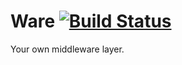 # Ware [![Build Status](https://travis-ci.org/freaking-awesome/ware.svg)](https://travis-ci.org/freaking-awesome/ware.svg)

Your own middleware layer.
